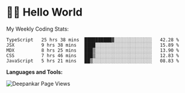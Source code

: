 # 👋🏽 Hello World 

<!--![Deepankar's github stats](https://github-readme-stats.vercel.app/api?username=Deep-Codes&count_private=true&show_icons=true&theme=radical)-->
My Weekly Coding Stats:

<!--START_SECTION:waka-->
```text
TypeScript   25 hrs 38 mins  ██████████▓░░░░░░░░░░░░░░   42.28 % 
JSX          9 hrs 38 mins   ████░░░░░░░░░░░░░░░░░░░░░   15.89 % 
MDX          8 hrs 25 mins   ███▒░░░░░░░░░░░░░░░░░░░░░   13.90 % 
CSS          7 hrs 46 mins   ███▒░░░░░░░░░░░░░░░░░░░░░   12.83 % 
JavaScript   5 hrs 21 mins   ██▒░░░░░░░░░░░░░░░░░░░░░░   08.83 % 
```
<!--END_SECTION:waka-->

**Languages and Tools:**



<p align="left"> <img src="https://komarev.com/ghpvc/?username=Deep-Codes&label=Views&color=blue&style=plastic" alt="Deepankar Page Views" /> </p>
